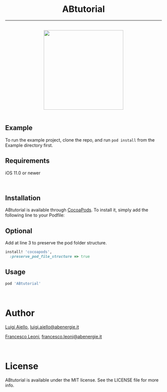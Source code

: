 <h1 align="center">ABtutorial</h1>

<hr/>
<br/>

<div align="center">
<img width="256" height="256" src="https://abenergie.visualstudio.com/2cd1c72b-5531-41dc-8dcb-437d29801dcc/_apis/git/repositories/2a41da94-647a-4081-a5d5-d5871a66a14b/items?path=%2FABtutorial_logo.png&versionDescriptor%5BversionOptions%5D=0&versionDescriptor%5BversionType%5D=0&versionDescriptor%5Bversion%5D=master&resolveLfs=true&%24format=octetStream&api-version=5.0">
</div>

<br/>

## Example
To run the example project, clone the repo, and run `pod install` from the Example directory first.

## Requirements
iOS 11.0 or newer

<br/>

## Installation
ABtutorial is available through [CocoaPods](https://cocoapods.org). To install
it, simply add the following line to your Podfile:

## Optional
Add at line 3 to preserve the pod folder structure.
```ruby
install! 'cocoapods',
  :preserve_pod_file_structure => true
```

## Usage
```ruby
pod 'ABtutorial'
```

<br/>

# Author
[Luigi Aiello](https://github.com/mo3bius), luigi.aiello@abenergie.it

[Francesco Leoni](https://github.com/fraleo2406), francesco.leoni@abenergie.it

<br/>

# License
ABtutorial is available under the MIT license. See the LICENSE file for more info.
